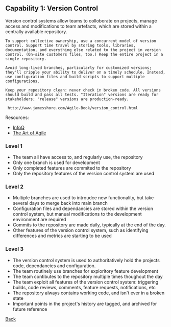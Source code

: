 ## Capability 1: Version Control
Version control systems allow teams to colloborate on projects, manage access and modifications to team artefacts, which are stored within a centrally available repository.
```
To support collective ownership, use a concurrent model of version control. Support time travel by storing tools, libraries, documentation, and everything else related to the project in version control. (On-site customers files, too.) Keep the entire project in a single repository.

Avoid long-lived branches, particularly for customized versions; they'll cripple your ability to deliver on a timely schedule. Instead, use configuration files and build scripts to support multiple configurations.

Keep your repository clean: never check in broken code. All versions should build and pass all tests. "Iteration" versions are ready for stakeholders; "release" versions are production-ready.

 http://www.jamesshore.com/Agile-Book/version_control.html
```



Resources:
 - [InfoQ](http://www.infoq.com/articles/agile-version-control) 
 - [The Art of Agile](http://www.jamesshore.com/Agile-Book/version_control.html)

### Level 1
 - The team all have access to, and regularly use, the repository
 - Only one branch is used for development
 - Only completed features are commited to the repository
 - Only the repository features of the version control system are used

### Level 2
 - Multiple branches are used to introudce new functionality, but take several days to merge back into main branch
 -  Configuration files and dependancies are stored within the version control system, but manual modifications to the development environment are required
 - Commits to the repository are made daily, typically at the end of the day.
 - Other features of the version control system, such as identifying differences and metrics are starting to be used


### Level 3
 - The version control system is used to authoritatively hold the projects code, dependancies and configuration. 
 - The team routinely use branches for exploritory feature development
 - The team contibutes to the repository multiple times thoughout the day
 - The team exploit all features of the version control system: triggering builds, code reviews, comments, feature requests, notifications, etc
 - The repository always contains working code, and isn't ever in a broken state
 - Important points in the project's history are tagged, and archived for future reference

[Back](https://github.com/colugo/cautious-turtle)